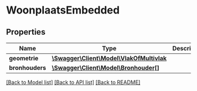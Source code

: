 # WoonplaatsEmbedded

## Properties
Name | Type | Description | Notes
------------ | ------------- | ------------- | -------------
**geometrie** | [**\Swagger\Client\Model\VlakOfMultivlak**](VlakOfMultivlak.md) |  | [optional] 
**bronhouders** | [**\Swagger\Client\Model\Bronhouder[]**](Bronhouder.md) |  | [optional] 

[[Back to Model list]](../../README.md#documentation-for-models) [[Back to API list]](../../README.md#documentation-for-api-endpoints) [[Back to README]](../../README.md)

